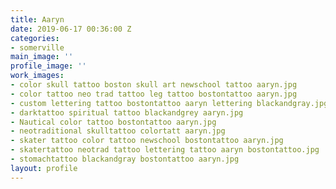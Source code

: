 ```yaml
---
title: Aaryn
date: 2019-06-17 00:36:00 Z
categories:
- somerville
main_image: ''
profile_image: ''
work_images:
- color skull tattoo boston skull art newschool tattoo aaryn.jpg
- color tattoo neo trad tattoo leg tattoo bostontattoo aaryn.jpg
- custom lettering tattoo bostontattoo aaryn lettering blackandgray.jpg
- darktattoo spiritual tattoo blackandgrey aaryn.jpg
- Nautical color tattoo bostontattoo aaryn.jpg
- neotraditional skulltattoo colortatt aaryn.jpg
- skater tattoo color tattoo newschool bostontattoo aaryn.jpg
- skatertattoo neotrad tattoo lettering tattoo aaryn bostontattoo.jpg
- stomachtattoo blackandgray bostontattoo aaryn.jpg
layout: profile
---
```


